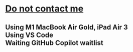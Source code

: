 <h1><a href="mailto:Do not contact me" style="Font-Color: Blue;">Do <strong>not</strong> contact me<a></h1>
 <h2>
  <div>
 Using M1 MacBook Air Gold, iPad Air 3 
  </div>
 Using VS Code
  <div>
 Waiting GitHub Copilot waitlist
  </div>
 </h2>
